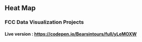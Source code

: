 ## Heat Map

### FCC Data Visualization Projects

#### Live version : https://codepen.io/Bearsintours/full/yLeMOXW
